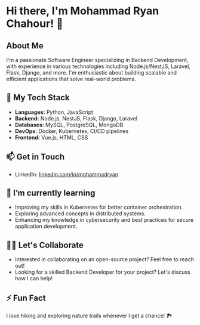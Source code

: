 # Hi there, I'm Mohammad Ryan Chahour! 👋

## About Me

I'm a passionate Software Engineer specializing in Backend Development, with experience in various technologies including Node.js/NestJS, Laravel, Flask, Django, and more. I'm enthusiastic about building scalable and efficient applications that solve real-world problems.

## 🚀 My Tech Stack

- **Languages:** Python, JavaScript
- **Backend:** Node.js, NestJS, Flask, Django, Laravel
- **Databases:** MySQL, PostgreSQL, MongoDB
- **DevOps:** Docker, Kubernetes, CI/CD pipelines
- **Frontend:** Vue.js, HTML, CSS

## 📫 Get in Touch

- LinkedIn: [linkedin.com/in/mohammadryan](https://www.linkedin.com/in/mohammadryan)
  
## 🌱 I’m currently learning

- Improving my skills in Kubernetes for better container orchestration.
- Exploring advanced concepts in distributed systems.
- Enhancing my knowledge in cybersecurity and best practices for secure application development.

## 🤝🏻 Let's Collaborate

- Interested in collaborating on an open-source project? Feel free to reach out!
- Looking for a skilled Backend Developer for your project? Let's discuss how I can help!

## ⚡ Fun Fact

I love hiking and exploring nature trails whenever I get a chance! 🏞️

